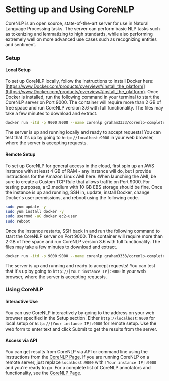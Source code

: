 # Setting up and Using CoreNLP

CoreNLP is an open source, state-of-the-art server for use in Natural Language Processing tasks. The server can perform basic NLP tasks such as tokenizing and lemmatizing to high standards, while also performing extremely well on more advanced use cases such as recognizing entities and sentiment.

### Setup

#### Local Setup

To set up CoreNLP locally, follow the instructions to install Docker here: [https://www.Docker.com/products/overview#/install_the_platform](https://www.Docker.com/products/overview#/install_the_platform). Once Docker is installed, run the following command in your terminal to start the CoreNLP server on Port 9000. The container will require more than 2 GB of free space and run CoreNLP version 3.6 with full functionality. The files may take a few minutes to download and extract.

``` bash
docker run -itd -p 9000:9000 --name corenlp graham3333/corenlp-complete-custom
```

The server is up and running locally and ready to accept requests! You can test that it's up by going to `http://localhost:9000` in your web browser, where the server is accepting requests. 

#### Remote Setup

To set up CoreNLP for general access in the cloud, first spin up an AWS instance with at least 4 GB of RAM - any instance will do, but I provide instructions for the Amazon Linux AMI here. When launching the AMI, be sure to create a Custom TCP Rule that allows traffic on Port 9000. For testing purposes, a t2.medium with 10 GB EBS storage should be fine. Once the instance is up and running, SSH in, update, install Docker, change Docker's user permissions, and reboot using the following code.

``` bash
sudo yum update -y
sudo yum install docker -y
sudo usermod -aG docker ec2-user
sudo reboot
```

Once the instance restarts, SSH back in and run the following command to start the CoreNLP server on Port 9000. The container will require more than 2 GB of free space and run CoreNLP version 3.6 with full functionality. The files may take a few minutes to download and extract.

``` bash
docker run -itd -p 9000:9000 --name corenlp graham3333/corenlp-complete-custom
```

The server is up and running and ready to accept requests! You can test that it's up by going to `http://[Your instance IP]:9000` in your web browser, where the server is accepting requests. 

### Using CoreNLP

#### Interactive Use

You can use CoreNLP interactively by going to the address on your web browser specified in the Setup section. Either `http://localhost:9000` for local setup or `http://[Your instance IP]:9000` for remote setup. Use the web form to enter text and click Submit to get the results from the server.

#### Access via API

You can get results from CoreNLP via API or command line using the instructions from the [CoreNLP Page](http://stanfordnlp.github.io/CoreNLP/corenlp-server.html). If you are running CoreNLP on a remote server, just replace `localhost:9000` with `[Your instance IP]:9000` and you're ready to go. For a complete list of CoreNLP annotators and functionality, see the [CoreNLP Page](http://stanfordnlp.github.io/CoreNLP/annotators.html).